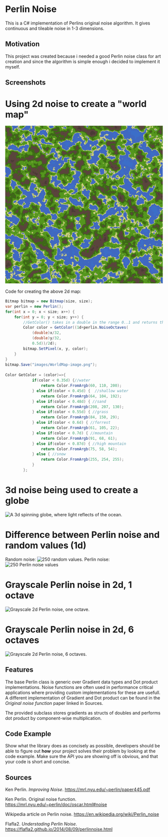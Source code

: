 # Perlin Noise
This is a C# implementation of Perlins original noise algorithm. It gives continuous and tileable noise in 1-3 dimensions.

## Motivation
This project was created because i needed a good Perlin noise class for art creation and since the algorithm is simple enough i decided to implement it myself.
 
## Screenshots
# Using 2d noise to create a "world map"
![](/images/WorldMap-image.png?raw=true "2D world map created using noise with multiple octaves.")

Code for creating the above 2d map:
```C#
Bitmap bitmap = new Bitmap(size, size);
var perlin = new Perlin();
for(int x = 0; x < size; x++) {
	for(int y = 0; y < size; y++) {
	    //GetColor() takes in a double in the range 0..1 and returns the proper color
		Color color = GetColor((1d+perlin.NoiseOctaves(
			(double)x/32,
			(double)y/32,
			0.5d))/2d);
		bitmap.SetPixel(x, y, color);
	}
}
bitmap.Save("images/WorldMap-image.png");

Color GetColor = (color)=>{
			if(color < 0.35d) {//water
				return Color.FromArgb(60, 110, 200);
			} else if(color < 0.45d) {	//shallow water
				return Color.FromArgb(64, 104, 192);
			} else if(color < 0.48d) { //sand
				return Color.FromArgb(208, 207, 130);
			} else if(color < 0.55d) { //grass
				return Color.FromArgb(84, 150, 29);
			} else if(color < 0.6d) { //forrest
				return Color.FromArgb(61, 105, 22);
			} else if(color < 0.7d) { //mountain
				return Color.FromArgb(91, 68, 61);
			} else if(color < 0.87d) { //high mountain
				return Color.FromArgb(75, 58, 54);
			} else { //snow
				return Color.FromArgb(255, 254, 255);
			}
		};
```
# 3d noise being used to create a globe
![](/images/out.gif?raw=true "A 3d spinning globe, where light reflects of the ocean.")

# Difference between Perlin noise and random values (1d)
Random noise:
![](/Random-noise1d.png?raw=true "250 random values.")
Perlin noise:
![](/Perlin-noise1d.png?raw=true "250 Perlin noise values")

# Grayscale Perlin noise in 2d, 1 octave
![](/Noise-image.png?raw=true "Grayscale 2d Perlin noise, one octave.")

# Grayscale Perlin noise in 2d, 6 octaves
![](/NoiseOctaves-image.png?raw=true "Grayscale 2d Perlin noise, 6 octaves.")


## Features
The base Perlin class is generic over Gradient data types and Dot product implementations. Noise functions are often used in performance critical applications where providing custom implementations for these are usefull. A different implementation of Gradient and Dot product can be found in the *Original noise function* paper linked in Sources.

The provided subclass stores gradients as structs of doubles and performs dot product by component-wise multiplication.

## Code Example
Show what the library does as concisely as possible, developers should be able to figure out **how** your project solves their problem by looking at the code example. Make sure the API you are showing off is obvious, and that your code is short and concise.

## Sources
Ken Perlin. *Improving Noise*. https://mrl.nyu.edu/~perlin/paper445.pdf

Ken Perlin. Original noise function.
https://mrl.nyu.edu/~perlin/doc/oscar.html#noise

Wikipedia article on Perlin noise. https://en.wikipedia.org/wiki/Perlin_noise

Flafla2. *Understading Perlin Noise*.
https://flafla2.github.io/2014/08/09/perlinnoise.html